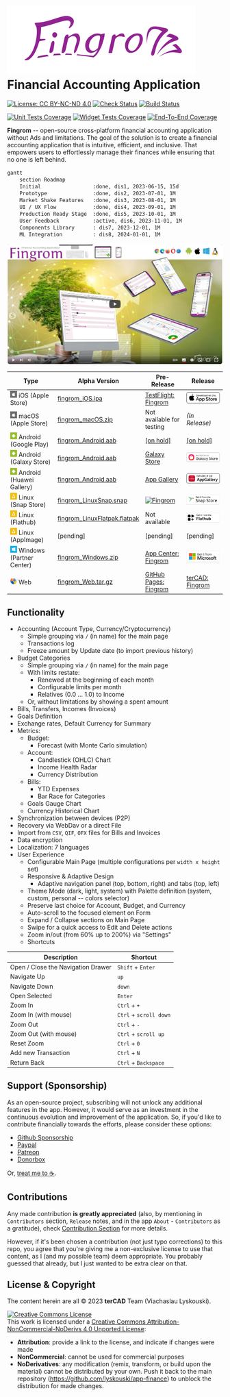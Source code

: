 # ![Fingrom Logo](./docs/design-flow/logo/main.svg) Financial Accounting Application
[![License: CC BY-NC-ND 4.0](https://img.shields.io/badge/License-CC_BY--NC--ND_4.0-lightgrey.svg)](https://creativecommons.org/licenses/by-nc-nd/4.0/) 
[![Check Status](https://github.com/lyskouski/app-finance/actions/workflows/push_to_main.yml/badge.svg?branch=main)](https://github.com/lyskouski/app-finance/actions/workflows/push_to_main.yml)
[![Build Status](https://github.com/lyskouski/app-finance/actions/workflows/build.yml/badge.svg)](https://github.com/lyskouski/app-finance/actions/workflows/build.yml)

[![Unit Tests Coverage](https://lyskouski.github.io/app-finance/coverage/unit_coverage_badge.svg)](https://github.com/lyskouski/app-finance/tree/main/test/unit/)
[![Widget Tests Coverage](https://lyskouski.github.io/app-finance/coverage/widget_coverage_badge.svg)](https://github.com/lyskouski/app-finance/tree/main/test/widget)
[![End-To-End Coverage](https://lyskouski.github.io/app-finance/coverage/e2e_coverage_badge.svg)](https://github.com/lyskouski/app-finance/tree/main/test/e2e)

**Fingrom** -- open-source cross-platform financial accounting application without Ads and limitations.
The goal of the solution is to create a financial accounting application that is intuitive, efficient, and inclusive. 
That empowers users to effortlessly manage their finances while ensuring that no one is left behind.

```mermaid
gantt
    section Roadmap
    Initial                 :done, dis1, 2023-06-15, 15d
    Prototype               :done, dis2, 2023-07-01, 1M
    Market Shake Features   :done, dis3, 2023-08-01, 1M
    UI / UX Flow            :done, dis4, 2023-09-01, 1M
    Production Ready Stage  :done, dis5, 2023-10-01, 1M
    User Feedback           :active, dis6, 2023-11-01, 1M
    Components Library      : dis7, 2023-12-01, 1M
    ML Integration          : dis8, 2024-01-01, 1M
```

[![Watch the video](./docs/marketing-flow/presentation_video.png)](https://youtu.be/sNTbpILLsOw)


| Type                     | Alpha Version         | Pre-Release                   | Release                       |
| ------------------------ | ----------------------| ----------------------------- | ----------------------------- |
| ![Apple](./docs/design-flow/icons/apple.png) iOS (Apple Store)        | [fingrom_iOS.ipa](https://github.com/lyskouski/app-finance/releases/latest) | [TestFlight: Fingrom](https://testflight.apple.com/join/93ECy9ZB) | [![iOS Apple Store](./docs/design-flow/badges/ios.png)](https://apps.apple.com/us/app/fingrom/id6463955600) |
| ![Apple](./docs/design-flow/icons/apple.png) macOS (Apple Store)      | [fingrom_macOS.zip](https://github.com/lyskouski/app-finance/releases/latest) | Not available for testing | _(In Release)_ |
| ![Android](./docs/design-flow/icons/android.png) Android (Google Play)    | [fingrom_Android.aab](https://github.com/lyskouski/app-finance/releases/latest) | [[on hold]](https://github.com/lyskouski/app-finance/issues/129) | [[on hold]](https://github.com/lyskouski/app-finance/issues/129) |
| ![Android](./docs/design-flow/icons/android.png) Android (Galaxy Store)   | [fingrom_Android.aab](https://github.com/lyskouski/app-finance/releases/latest) | [Galaxy Store](https://galaxystore.samsung.com/detail/com.tercad.fingrom) | [![Fingrom](./docs/design-flow/badges/galaxy-store.png)](https://galaxy.store/apFinance) |
| ![Android](./docs/design-flow/icons/android.png) Android (Huawei Gallery) | [fingrom_Android.aab](https://github.com/lyskouski/app-finance/releases/latest) | [App Gallery](https://appgallery.huawei.com/#/app/C109437079) | [![App Gallery](./docs/design-flow/badges/huawei.png)](https://appgallery.huawei.com/#/app/C109437079) |
| ![Linux](./docs/design-flow/icons/linux.png) Linux (Snap Store)       | [fingrom_LinuxSnap.snap](https://github.com/lyskouski/app-finance/releases/latest) | [![Fingrom](https://snapcraft.io/fingrom/badge.svg)](https://snapcraft.io/fingrom) | [![Snapcraft: Fingrom](./docs/design-flow/badges/snap-store.png)](https://snapcraft.io/fingrom) |
| ![Linux](./docs/design-flow/icons/linux.png) Linux (Flathub)          | [fingrom_LinuxFlatpak.flatpak](https://github.com/lyskouski/app-finance/releases/latest)  | Not available | [ ![Flathub: Fingrom](./docs/design-flow/badges/flathub.png) ](https://flathub.org/apps/com.tercad.fingrom) |
| ![Linux](./docs/design-flow/icons/linux.png) Linux (AppImage)         | [pending] | [pending] | [pending] |
| ![Windows](./docs/design-flow/icons/windows.png) Windows (Partner Center) | [fingrom_Windows.zip](https://github.com/lyskouski/app-finance/releases/latest) | [App Center: Fingrom](https://appcenter.ms/orgs/terCAD/apps/Fingrom) | [![Microsoft Store](./docs/design-flow/badges/windows.png)](https://apps.microsoft.com/detail/fingrom/9NNPDJ2ST0HV) |
| ![Web Browsers](./docs/design-flow/icons/web.png) Web                      | [fingrom_Web.tar.gz](https://github.com/lyskouski/app-finance/releases/latest) | [GitHub Pages: Fingrom](https://lyskouski.github.io/app-finance/) | [terCAD: Fingrom](https://tercad.com/app/finance/index.html) |


## Functionality
- Accounting (Account Type, Currency/Cryptocurrency)
  - Simple grouping via `/` (in name) for the main page
  - Transactions log
  - Freeze amount by Update date (to import previous history)
- Budget Categories
  - Simple grouping via `/` (in name) for the main page
  - With limits restate:
    - Renewed at the beginning of each month
    - Configurable limits per month
    - Relatives (0.0 ... 1.0) to Income
  - Or, without limitations by showing a spent amount
- Bills, Transfers, Incomes (Invoices)
- Goals Definition
- Exchange rates, Default Currency for Summary
- Metrics: 
  - Budget:
    - Forecast (with Monte Carlo simulation)
  - Account:
    - Candlestick (OHLC) Chart
    - Income Health Radar
    - Currency Distribution
  - Bills:
    - YTD Expenses
    - Bar Race for Categories
  - Goals Gauge Chart
  - Currency Historical Chart
- Synchronization between devices (P2P) 
- Recovery via WebDav or a direct File
- Import from `CSV`, `QIF`, `OFX` files for Bills and Invoices
- Data encryption
- Localization: 7 languages
- User Experience
  - Configurable Main Page (multiple configurations per `width x height` set)
  - Responsive & Adaptive Design
    - Adaptive navigation panel (top, bottom, right) and tabs (top, left)
  - Theme Mode (dark, light, system) with Palette definition (system, custom, personal -- colors selector)
  - Preserve last choice for Account, Budget, and Currency
  - Auto-scroll to the focused element on Form
  - Expand / Collapse sections on Main Page
  - Swipe for a quick access to Edit and Delete actions
  - Zoom in/out (from 60% up to 200%) via "Settings"
  - Shortcuts

| Description                         | Shortcut                       |
| ----------------------------------- | ------------------------------ |
| Open / Close the Navigation Drawer  | `Shift` + `Enter`              |
| Navigate Up                         | `up`                           |
| Navigate Down                       | `down`                         |
| Open Selected                       | `Enter`                        |
| Zoom In                             | `Ctrl` + `+`                   |
| Zoom In (with mouse)                | `Ctrl` + `scroll down`         |
| Zoom Out                            | `Ctrl` + `-`                   |
| Zoom Out (with mouse)               | `Ctrl` + `scroll up`           |
| Reset Zoom                          | `Ctrl` + `0`                   |
| Add new Transaction                 | `Ctrl` + `N`                   |
| Return Back                         | `Ctrl` + `Backspace`           |
<!--
| Edit Selected Item                  | `Ctrl` + `E`                   |
| Delete Selected Item                | `Ctrl` + `D`                   |
-->

## Support (Sponsorship)

As an open-source project, subscribing will not unlock any additional features in the app. However, it would serve as 
an investment in the continuous evolution and improvement of the application. So, if you'd like to contribute 
financially towards the efforts, please consider these options:

* [Github Sponsorship](https://github.com/users/lyskouski/sponsorship)
* [Paypal](https://www.paypal.me/terCAD)
* [Patreon](https://www.patreon.com/terCAD)
* [Donorbox](https://donorbox.org/tercad)

Or, [treat me to :coffee:](https://www.buymeacoffee.com/lyskouski).

## Contributions

Any made contribution **is greatly appreciated** (also, by mentioning in `Contributors` section, `Release` notes, and 
in the app `About` - `Contributors` as a gratitude), check [Contribution Section](./CONTRIBUTING.md) for more details.

However, if it's been chosen a contribution (not just typo corrections) to this repo, you agree that you're giving
me a non-exclusive license to use that content, as I (and my possible team) deem appropriate. You probably guessed 
that already, but I just wanted to be extra clear on that.

## License & Copyright

The content herein are all &copy; 2023 **terCAD** Team (Viachaslau Lyskouski).

<a rel="license" href="http://creativecommons.org/licenses/by-nc-nd/4.0/"><img alt="Creative Commons License" style="border-width:0" src="https://i.creativecommons.org/l/by-nc-nd/4.0/88x31.png" /></a><br />This work is licensed under a <a rel="license" href="http://creativecommons.org/licenses/by-nc-nd/4.0/">Creative Commons Attribution-NonCommercial-NoDerivs 4.0 Unported License</a>:
- **Attribution**: provide a link to the license, and indicate if changes were made
- **NonCommercial**: cannot be used for commercial purposes
- **NoDerivatives**: any modification (remix, transform, or build upon the material) cannot be distributed by your own. Push it back to the main repository (https://github.com/lyskouski/app-finance) to unblock the distribution for made changes.
